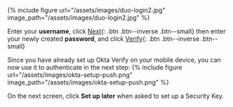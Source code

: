 {% include figure url="/assets/images/duo-login2.jpg" image_path="/assets/images/duo-login2.jpg" %}

Enter your __username__, click [Next](){: .btn .btn--inverse .btn--small} then enter your newly created __password__, and click [Verify](){: .btn .btn--inverse .btn--small}

Since you have already set up Okta Verify on your mobile device, you can now use it to authenticate in the next step:
{% include figure url="/assets/images/okta-setup-push.png" image_path="/assets/images/okta-setup-push.png" %}

On the next screen, click __Set up later__ when asked to set up a Security Key.

